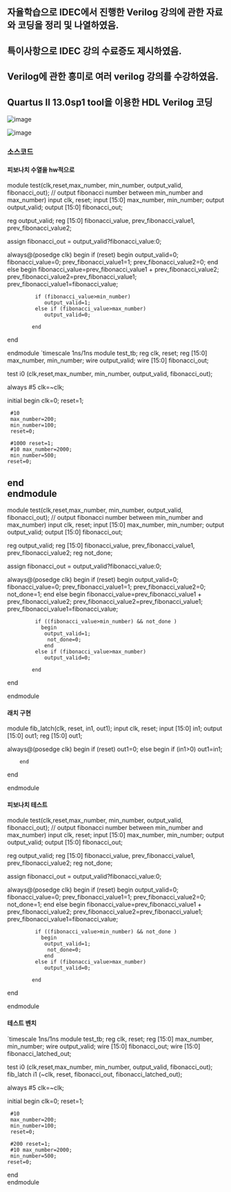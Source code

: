 ## 자율학습으로 IDEC에서 진행한 Verilog 강의에 관한 자료와 코딩을 정리 및 나열하였음.
## 특이사항으로 IDEC 강의 수료증도 제시하였음.
## Verilog에 관한 흥미로 여러 verilog 강의를 수강하였음.
## Quartus II 13.0sp1 tool을 이용한 HDL Verilog 코딩


![image](https://user-images.githubusercontent.com/58419421/99415310-03e3c480-293b-11eb-91c5-d9e733cd188e.png)

![image](https://user-images.githubusercontent.com/58419421/99415216-edd60400-293a-11eb-9735-af101039aeca.png)





### 소스코드
#### 피보나치 수열을 hw적으로 
module test(clk,reset,max_number, min_number, output_valid, fibonacci_out);
// output fibonacci number between min_number and max_number)
input clk, reset;
input [15:0] max_number, min_number;
output output_valid;
output [15:0] fibonacci_out;

reg output_valid;
reg [15:0] fibonacci_value, prev_fibonacci_value1, prev_fibonacci_value2;

assign fibonacci_out = output_valid?fibonacci_value:0;



always@(posedge clk)
   begin
	    if (reset)
		   begin
			   output_valid=0;
				fibonacci_value=0;
				prev_fibonacci_value1=1;
				prev_fibonacci_value2=0;
			end
		 else
		   begin
			 fibonacci_value=prev_fibonacci_value1 + prev_fibonacci_value2;
			 prev_fibonacci_value2=prev_fibonacci_value1;
			 prev_fibonacci_value1=fibonacci_value;
			 
			 if (fibonacci_value>min_number)
			    output_valid=1;
			 else if (fibonacci_value>max_number)
			    output_valid=0;
				 			  
			end
   end

endmodule
`timescale 1ns/1ns
module test_tb;
reg clk, reset;
reg [15:0] max_number, min_number;
wire output_valid;
wire [15:0] fibonacci_out;

test i0 (clk,reset,max_number, min_number, output_valid, fibonacci_out);

always
#5 clk=~clk;

initial
  begin
    clk=0;
	 reset=1;
	 
	 #10 
	 max_number=200;
	 min_number=100;
	 reset=0;
	 
	 #1000 reset=1;
	 #10 max_number=2000;
	 min_number=500;
    reset=0;	 
  end  
endmodule
-------------------------------------
module test(clk,reset,max_number, min_number, output_valid, fibonacci_out);
// output fibonacci number between min_number and max_number)
input clk, reset;
input [15:0] max_number, min_number;
output output_valid;
output [15:0] fibonacci_out;

reg output_valid;
reg [15:0] fibonacci_value, prev_fibonacci_value1, prev_fibonacci_value2;
reg not_done;

assign fibonacci_out = output_valid?fibonacci_value:0;



always@(posedge clk)
   begin
	    if (reset)
		   begin
			   output_valid=0;
				fibonacci_value=0;
				prev_fibonacci_value1=1;
				prev_fibonacci_value2=0;
				not_done=1;
			end
		 else
		   begin
			 fibonacci_value=prev_fibonacci_value1 + prev_fibonacci_value2;
			 prev_fibonacci_value2=prev_fibonacci_value1;
			 prev_fibonacci_value1=fibonacci_value;
			 
			 if ((fibonacci_value>min_number) && not_done )
			   begin
			    output_valid=1;
				 not_done=0;		 
				end 
			 else if (fibonacci_value>max_number)
			    output_valid=0;
				 			  
			end
   end

endmodule

#### 래치 구현
module fib_latch(clk, reset, in1, out1);
input clk, reset;
input [15:0] in1;
output [15:0] out1;
reg [15:0] out1;

always@(posedge clk)
 begin
   if (reset)
	  out1=0;
	else
	   begin
		if (in1>0)
		  out1=in1;
		
		end
		
 end
 
endmodule

#### 피보나치 테스트
module test(clk,reset,max_number, min_number, output_valid, fibonacci_out);
// output fibonacci number between min_number and max_number)
input clk, reset;
input [15:0] max_number, min_number;
output output_valid;
output [15:0] fibonacci_out;

reg output_valid;
reg [15:0] fibonacci_value, prev_fibonacci_value1, prev_fibonacci_value2;
reg not_done;

assign fibonacci_out = output_valid?fibonacci_value:0;



always@(posedge clk)
   begin
	    if (reset)
		   begin
			   output_valid=0;
				fibonacci_value=0;
				prev_fibonacci_value1=1;
				prev_fibonacci_value2=0;
				not_done=1;
			end
		 else
		   begin
			 fibonacci_value=prev_fibonacci_value1 + prev_fibonacci_value2;
			 prev_fibonacci_value2=prev_fibonacci_value1;
			 prev_fibonacci_value1=fibonacci_value;
			 
			 if ((fibonacci_value>min_number) && not_done )
			   begin
			    output_valid=1;
				 not_done=0;		 
				end 
			 else if (fibonacci_value>max_number)
			    output_valid=0;
				 			  
			end
   end

endmodule

#### 테스트 벤치
`timescale 1ns/1ns
module test_tb;
reg clk, reset;
reg [15:0] max_number, min_number;
wire output_valid;
wire [15:0] fibonacci_out;
wire [15:0] fibonacci_latched_out;

test i0 (clk,reset,max_number, min_number, output_valid, fibonacci_out);
fib_latch i1 (~clk, reset, fibonacci_out, fibonacci_latched_out);


always
#5 clk=~clk;

initial
  begin
    clk=0;
	 reset=1;
	 
	 #10 
	 max_number=200;
	 min_number=100;
	 reset=0;
	 
	 #200 reset=1;
	 #10 max_number=2000;
	 min_number=500;
    reset=0;	 
  end  
endmodule

